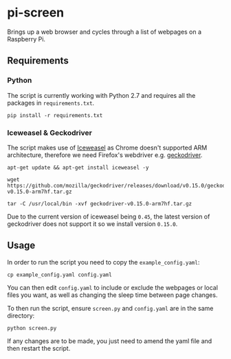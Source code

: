 # pi-screen

Brings up a web browser and cycles through a list of webpages on a Raspberry Pi.


## Requirements

### Python

The script is currently working with Python 2.7 and requires all the packages in `requirements.txt`.

```
pip install -r requirements.txt
```

### Iceweasel & Geckodriver

The script makes use of [Iceweasel](https://wiki.debian.org/Iceweasel) as Chrome doesn't supported ARM architecture, therefore we need Firefox's webdriver e.g. [geckodriver](https://github.com/mozilla/geckodriver/releases).

```
apt-get update && apt-get install iceweasel -y

wget https://github.com/mozilla/geckodriver/releases/download/v0.15.0/geckodriver-v0.15.0-arm7hf.tar.gz

tar -C /usr/local/bin -xvf geckodriver-v0.15.0-arm7hf.tar.gz
```

Due to the current version of iceweasel being `0.45`, the latest version of geckodriver does not support it so we install version `0.15.0`.


## Usage

In order to run the script you need to copy the `example_config.yaml`:

```
cp example_config.yaml config.yaml
```

You can then edit `config.yaml` to include or exclude the webpages or local files you want, as well as changing the sleep time between page changes.


To then run the script, ensure `screen.py` and `config.yaml` are in the same directory:

```
python screen.py
```

If any changes are to be made, you just need to amend the yaml file and then restart the script.
